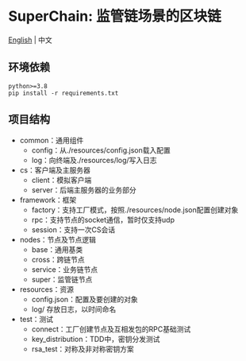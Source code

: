 # SuperChain: 监管链场景的区块链
[English](README_en.md) | 中文
## 环境依赖
```
python>=3.8
pip install -r requirements.txt
```
## 项目结构
- common：通用组件
    - config：从./resources/config.json载入配置
    - log：向终端及./resources/log/写入日志
- cs：客户端及主服务器
    - client：模拟客户端
    - server：后端主服务器的业务部分
- framework：框架
    - factory：支持工厂模式，按照./resources/node.json配置创建对象
    - rpc：支持节点的socket通信，暂时仅支持udp
    - session：支持一次CS会话
- nodes：节点及节点逻辑
    - base：通用基类
    - cross：跨链节点
    - service：业务链节点
    - super：监管链节点
- resources：资源
    - config.json：配置及要创建的对象
    - log/ 存放日志，以时间命名
- test：测试
    - connect：工厂创建节点及互相发包的RPC基础测试
    - key_distribution：TDD中，密钥分发测试
    - rsa_test：对称及非对称密钥方案